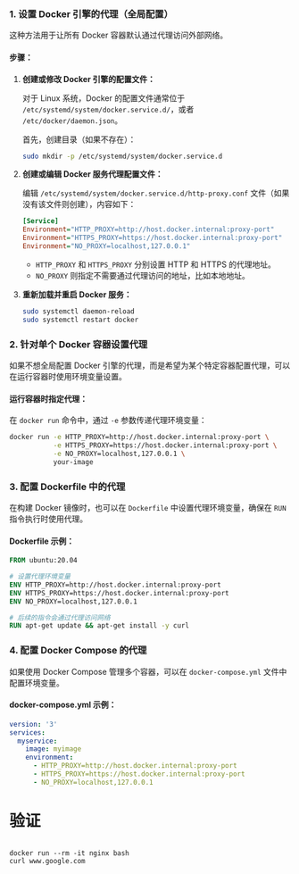 
### 1. 设置 Docker 引擎的代理（全局配置）
这种方法用于让所有 Docker 容器默认通过代理访问外部网络。

#### 步骤：
1. **创建或修改 Docker 引擎的配置文件：**

   对于 Linux 系统，Docker 的配置文件通常位于 `/etc/systemd/system/docker.service.d/`，或者 `/etc/docker/daemon.json`。
   
   首先，创建目录（如果不存在）：
   ```bash
   sudo mkdir -p /etc/systemd/system/docker.service.d
   ```

2. **创建或编辑 Docker 服务代理配置文件：**

   编辑 `/etc/systemd/system/docker.service.d/http-proxy.conf` 文件（如果没有该文件则创建），内容如下：
   ```ini
   [Service]
   Environment="HTTP_PROXY=http://host.docker.internal:proxy-port"
   Environment="HTTPS_PROXY=https://host.docker.internal:proxy-port"
   Environment="NO_PROXY=localhost,127.0.0.1"
   ```

   - `HTTP_PROXY` 和 `HTTPS_PROXY` 分别设置 HTTP 和 HTTPS 的代理地址。
   - `NO_PROXY` 则指定不需要通过代理访问的地址，比如本地地址。

3. **重新加载并重启 Docker 服务：**
   ```bash
   sudo systemctl daemon-reload
   sudo systemctl restart docker
   ```

### 2. 针对单个 Docker 容器设置代理
如果不想全局配置 Docker 引擎的代理，而是希望为某个特定容器配置代理，可以在运行容器时使用环境变量设置。

#### 运行容器时指定代理：
在 `docker run` 命令中，通过 `-e` 参数传递代理环境变量：
```bash
docker run -e HTTP_PROXY=http://host.docker.internal:proxy-port \
           -e HTTPS_PROXY=https://host.docker.internal:proxy-port \
           -e NO_PROXY=localhost,127.0.0.1 \
           your-image

```

### 3. 配置 Dockerfile 中的代理
在构建 Docker 镜像时，也可以在 `Dockerfile` 中设置代理环境变量，确保在 `RUN` 指令执行时使用代理。

#### Dockerfile 示例：
```dockerfile
FROM ubuntu:20.04

# 设置代理环境变量
ENV HTTP_PROXY=http://host.docker.internal:proxy-port
ENV HTTPS_PROXY=https://host.docker.internal:proxy-port
ENV NO_PROXY=localhost,127.0.0.1

# 后续的指令会通过代理访问网络
RUN apt-get update && apt-get install -y curl
```

### 4. 配置 Docker Compose 的代理
如果使用 Docker Compose 管理多个容器，可以在 `docker-compose.yml` 文件中配置环境变量。

#### docker-compose.yml 示例：
```yaml
version: '3'
services:
  myservice:
    image: myimage
    environment:
      - HTTP_PROXY=http://host.docker.internal:proxy-port
      - HTTPS_PROXY=https://host.docker.internal:proxy-port
      - NO_PROXY=localhost,127.0.0.1
```

# 验证

```

docker run --rm -it nginx bash
curl www.google.com
```